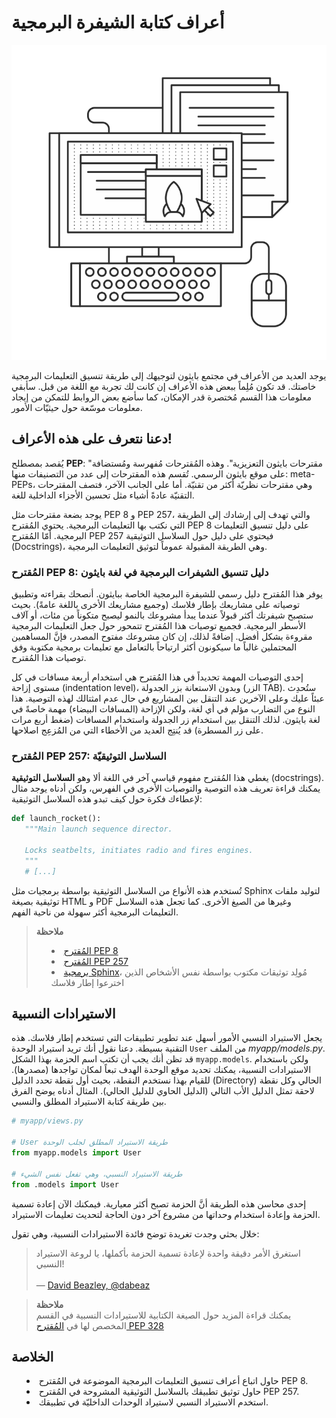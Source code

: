# أعراف كتابة الشيفرة البرمجية

<img src='../images/conventions.png' />

يوجد العديد من الأعراف في مجتمع بايثون لتوجيهك إلى طريقة تنسيق التعليمات البرمجية خاصتك. قد تكون مُلِماً ببعض هذه الأعراف إن كانت لك تجربة مع اللغة من قبل. سأبقي معلومات هذا القسم مُختصرة قدر الإمكان، كما سأضع بعض الروابط للتمكن من إيجاد معلومات موسّعة حول حيثيّات الأمور.

## دعنا نتعرف على هذه الأعراف!

يُقصد بمصطلح **PEP**: "مقترحات بايثون التعزيزية". وهذه المُقترحات مُفهرسة ومُستضافة على موقع بايثون الرسمي. تُقسم هذه المقترحات إلى عدد من التصنيفات منها: meta-PEPs، وهي مقترحات نظريّة أكثر من تقنيّة. أما على الجانب الآخر، فتصف المقترحات التقنيّة عادةً أشياء مثل تحسين الأجزاء الداخلية للغة.

يوجد بضعة مقترحات مثل PEP 8 و PEP 257، والتي تهدف إلى إرشادك إلى الطريقة التي نكتب بها التعليمات البرمجية. يحتوي المُقترح PEP 8 على دليل تنسيق التعليمات البرمجية. أمّا المُقترح PEP 257 فيحتوي على دليل حول السلاسل التوثيقية (Docstrings)، وهي الطريقة المقبولة عموماً لتوثيق التعليمات البرمجية.

### المُقترح PEP 8: دليل تنسيق الشيفرات البرمجية في لغة بايثون

يوفر هذا المُقترح دليل رسمي للشيفرة البرمجية الخاصة ببايثون. أنصحك بقراءته وتطبيق توصياته على مشاريعك بإطار فلاسك (وجميع مشاريعك الأخرى باللغة عامةً). بحيث ستصبح شيفرتك أكثر قبولاً عندما يبدأ مشروعك بالنمو ليصبح متكوناً من مئات، أو آلاف الأسطر البرمجية. فجميع توصيات هذا المُقترح تتمحور حول جعل التعليمات البرمجية مقروءة بشكل أفضل. إضافةً لذلك، إن كان مشروعك مفتوح المصدر، فإنَّ المساهمين المحتملين غالباً ما سيكونون أكثر ارتياحاً بالتعامل مع تعليمات برمجية مكتوبة وفق توصيات هذا المُقترح.

إحدى التوصيات المهمة تحديداً في هذا المُقترح هي استخدام أربعة مسافات في كل مستوى إزاحة (indentation level)، وبدون الاستعانة بزر الجدولة (الزر TAB). ستُحدِث عبئاً عليك وعلى الآخرين عند التنقل بين المشاريع في حال عدم امثتالك لهذه التوصية. هذا النوع من التضارب مؤلم في أي لغة، ولكن الإزاحة (المسافات البيضاء) مهمة خاصةً في لغة بايثون. لذلك التنقل بين استخدام زر الجدولة واستخدام المسافات (ضغط أربع مرات على زر المسطرة) قد يُنتِج العديد من الأخطاء التي من المُزعِج اصلاحها.

### المُقترح PEP 257: السلاسل التوثيقيّة

يغطي هذا المُقترح مفهوم قياسي آخر في اللغة ألا وهو **السلاسل التوثيقية** (docstrings). يمكنك قراءة تعريف هذه التوصية والتوصيات الأخرى في الفهرس، ولكن أدناه يوجد مثال لإعطاءك فكرة حول كيف تبدو هذه السلاسل التوثيقية:

```python
def launch_rocket():
   """Main launch sequence director.

   Locks seatbelts, initiates radio and fires engines.
   """
   # [...]
```

تُستخدم هذه الأنواع من السلاسل التوثيقية بواسطة برمجيات مثل Sphinx لتوليد ملفات توثيقية بصيغة HTML و PDF وغيرها من الصيغ الأخرى. كما تجعل هذه السلاسل التعليمات البرمجية أكثر سهولة من ناحية الفهم.

<blockquote>
<b>ملاحظة</b><br/>
<ul style='list-style-type: disc; list-style-position: inside;'>
  <li><a href='http://legacy.python.org/dev/peps/pep-0008/'>المُقترح PEP 8</a></li>
  <li><a href='http://legacy.python.org/dev/peps/pep-0257/'>المُقترح PEP 257</a></li>
  <li><a href='http://sphinx-doc.org/'>برمجية Sphinx</a>، مُولِد توثيقات مكتوب بواسطة نفس الأشخاص الذين اخترعوا إطار فلاسك</li>
</ul>
</blockquote>

## الاستيرادات النسبية

يجعل الاستيراد النسبي الأمور أسهل عند تطوير تطبيقات التي تستخدم إطار فلاسك. هذه التقنية بسيطة. دعنا نقول أنك تريد استيراد الوحدة `User` من الملف *myapp/models.py*. قد تظن أنك يجب أن تكتب اسم الحزمة بهذا الشكل `myapp.models`. ولكن باستخدام الاستيرادات النسبية، يمكنك تحديد موقع الوحدة الهدف تبعاً لمكان تواجدها (مصدرها). للقيام بهذا نستخدم النقطة، بحيث أول نقطة تحدد الدليل (Directory) الحالي وكل نقطة لاحقة تمثل الدليل الأب التالي (الدليل الحاوي للدليل الحالي). المثال أدناه يوضح الفرق بين طريقة كتابة الاستيراد المطلق والنسبي.

```python
# myapp/views.py

# User طريقة الاستيراد المطلق لجلب الوحدة
from myapp.models import User

# طريقة الاستيراد النسبي، وهي تفعل نفس الشيء
from .models import User
```

إحدى محاسن هذه الطريقة أنَّ الحزمة تصبح أكثر معيارية. فيمكنك الآن إعادة تسمية الحزمة وإعادة استخدام وحداتها من مشروع آخر دون الحاجة لتحديث تعليمات الاستيراد.

خلال بحثي وجدت تغريدة توضح فائدة الاستيرادات النسبية، وهي تقول:


> استغرق الأمر دقيقة واحدة لإعادة تسمية الحزمة بأكملها، يا لروعة الاستيراد النسبي!
<br/><br/>
— [David Beazley, @dabeaz](https://twitter.com/dabeaz/status/372059407711887360)

<blockquote>
<b>ملاحظة</b><br/>
يمكنك قراءة المزيد حول الصيغة الكتابية للاستيرادات النسبية في القسم المخصص لها في <a href='http://www.python.org/dev/peps/pep-0328/#guido-s-decision'>المُقترح PEP 328</a>
</blockquote>

## الخلاصة

<ul style='list-style-type: disc; list-style-position: inside;'>
  <li>حاول اتباع أعراف تنسيق التعليمات البرمجية الموضوعة في المُقترح PEP 8.</li>
  <li>حاول توثيق تطبيقك بالسلاسل التوثيقية المشروحة في المُقترح PEP 257.</li>
  <li>استخدم الاستيراد النسبي لاستيراد الوحدات الداخليّة في تطبيقك.</li>
</ul>
